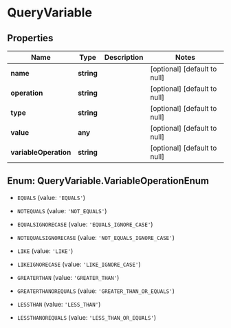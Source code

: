# QueryVariable

## Properties
Name | Type | Description | Notes
------------ | ------------- | ------------- | -------------
**name** | **string** |  | [optional] [default to null]
**operation** | **string** |  | [optional] [default to null]
**type** | **string** |  | [optional] [default to null]
**value** | **any** |  | [optional] [default to null]
**variableOperation** | **string** |  | [optional] [default to null]


<a name="QueryVariable.VariableOperationEnum"></a>
## Enum: QueryVariable.VariableOperationEnum


* `EQUALS` (value: `'EQUALS'`)

* `NOTEQUALS` (value: `'NOT_EQUALS'`)

* `EQUALSIGNORECASE` (value: `'EQUALS_IGNORE_CASE'`)

* `NOTEQUALSIGNORECASE` (value: `'NOT_EQUALS_IGNORE_CASE'`)

* `LIKE` (value: `'LIKE'`)

* `LIKEIGNORECASE` (value: `'LIKE_IGNORE_CASE'`)

* `GREATERTHAN` (value: `'GREATER_THAN'`)

* `GREATERTHANOREQUALS` (value: `'GREATER_THAN_OR_EQUALS'`)

* `LESSTHAN` (value: `'LESS_THAN'`)

* `LESSTHANOREQUALS` (value: `'LESS_THAN_OR_EQUALS'`)




